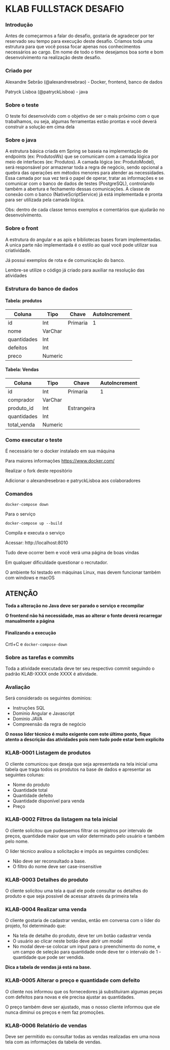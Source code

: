 # KLAB FULLSTACK DESAFIO

### Introdução
Antes de começarmos a falar do desafio, gostaria de agradecer 
por ter reservado seu tempo para execução deste desafio. 
Criamos toda uma estrutura para que você possa
focar apenas nos conhecimentos necessários ao cargo.
Em nome de todo o time desejamos boa sorte e bom desenvolvimento na
realização deste desafio.

### Criado por

Alexandre Sebrão (@alexandresebrao) - Docker, frontend, banco de 
dados

Patryck Lisboa (@patryckLisboa) - java

### Sobre o teste

O teste foi desenvolvido com o objetivo de ser o mais próximo 
com o que trabalhamos, ou seja, algumas ferramentas estão 
prontas e você deverá construir a solução em cima dela

### Sobre o java

A estrutura básica criada em Spring se baseia na
implementação de endpoints (ex: ProdutosWs) que se
comunicam com a camada lógica por meio de interfaces
(ex: Produtos).
A camada lógica (ex: ProdutoModel), será responsável
por armazenar toda a regra de negócio, sendo opcional a
quebra das operações em métodos menores para atender as necessidades. Essa camada por sua vez terá o papel de operar, tratar as informações e se comunicar com o banco de dados de testes (PostgreSQL), controlando também a abertura e fechamento dessas comunicações.
A classe de conexão com o banco (NativeScriptService) já
está implementada e pronta para ser utilizada pela camada
lógica.

Obs: dentro de cada classe temos exemplos e comentários que ajudarão no desenvolvimento.

### Sobre o front

A estrutura do angular e as apis e bibliotecas bases
foram implementadas. A unica parte não implementada é o
estilo ao qual você pode utilizar sua criatividade.

Já possui exemplos de rota e de comunicação do banco.

Lembre-se utilize o código já criado para auxiliar na resolução 
das atividades

### Estrutura do banco de dados

#### Tabela: produtos

| Coluna     | Tipo    | Chave    | AutoIncrement |
|------------|---------|----------|---------------|
| id         | Int     | Primaria | 1             |
| nome       | VarChar |          |               |
| quantidades | Int |          |               |
| defeitos | Int |          |               |         
| preco | Numeric |          |               |

#### Tabela: Vendas

| Coluna      | Tipo    | Chave       | AutoIncrement |
|-------------|---------|-------------|---------------|
| id          | Int     | Primaria    | 1             |
| comprador   | VarChar |             |               |
| produto_id  | Int | Estrangeira |               |
| quantidades | Int |             |               |         
| total_venda | Numeric |             |               |

### Como executar o teste
É necessário ter o docker instalado em sua máquina

Para maiores informações https://www.docker.com/

Realizar o fork deste repositório

Adicionar o alexandresebrao e patryckLisboa aos colaboradores

### Comandos 


`docker-compose down`

Para o serviço

`docker-compose up --build`

Compila e executa o serviço

Acessar: http://localhost:8010

Tudo deve ocorrer bem e você verá uma página de boas vindas

Em qualquer dificuldade questionar o recrutador.

O ambiente foi testado em máquinas Linux, mas devem funcionar também com windows e macOS

## ATENÇÃO

**Toda a alteração no Java deve ser parado o serviço e recompilar**

**O frontend não há necessidade, mas ao alterar o
fonte deverá recarregar manualmente a página**


#### Finalizando a execução
Crtl+C e `docker-compose-down`

### Sobre as tarefas e commits

Toda a atividade executada deve ter seu respectivo commit
seguindo o padrão KLAB-XXXX onde XXXX é atividade.

### Avaliação

Será considerado os seguintes dominios:
- Instruções SQL
- Dominio Angular e Javascript
- Dominio JAVA
- Compreensão da regra de negócio

**O nosso líder técnico é muito exigente com este último
ponto, fique atento a descrição das atividades pois nem
tudo pode estar bem explicito**

### KLAB-0001 Listagem de produtos

O cliente comunicou que deseja que seja apresentada
na tela inicial uma tabela que traga todos os produtos na
base de dados e apresentar as seguintes colunas:

- Nome do produto
- Quantidade total
- Quantidade defeito
- Quantidade disponível para venda
- Preço


### KLAB-0002 Filtros da listagem na tela inicial

O cliente solicitou que pudessemos filtrar os registros
por intervalo de preços, quantidade maior que um valor
determinado pelo usuário e também pelo nome.

O líder técnico avaliou a solicitação e impôs as seguintes
condições:

- Não deve ser reconsultado a base.
- O filtro do nome deve ser case-insensitive

### KLAB-0003 Detalhes do produto

O cliente solicitou uma tela a qual ele pode consultar
os detalhes do produto e que seja possivel de acessar através da primeira tela

### KLAB-0004 Realizar uma venda

O cliente gostaria de cadastrar vendas, então em conversa
com o líder do projeto, foi determinado que:

- Na tela de detalhe do produto, deve ter um botão
  cadastrar venda
- O usuário ao clicar neste botão deve abrir um modal
- No modal deve-se colocar um input para o preenchimento
  do nome, e um campo de seleção para quantidade onde deve ter o intervalo de 1 - quantidade que pode ser vendida.

**Dica a tabela de vendas já está na base.**

### KLAB-0005 Alterar o preço e quantidade com defeito

O cliente nos informou que os fornecedores já substituiram
algumas peças com defeitos para novas e ele precisa
ajustar as quantidades.

O preço também deve ser ajustado, mas o nosso cliente 
informou que ele nunca diminui os preços e nem faz promoções.

### KLAB-0006 Relatório de vendas

Deve ser permitido eu consultar todas as vendas realizadas
em uma nova tela com as informações da tabela de vendas.







